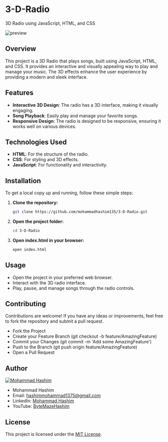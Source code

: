 # 3-D-Radio

3D Radio using JavaScript, HTML, and CSS

![preview](https://github.com/mohammadhashim135/3-D-Radio/assets/158157731/2837d10e-4d52-485e-b088-ff26e9b9a0c9)

## Overview

This project is a 3D Radio that plays songs, built using JavaScript, HTML, and CSS. It provides an interactive and visually appealing way to play and manage your music. The 3D effects enhance the user experience by providing a modern and sleek interface.

## Features

- **Interactive 3D Design**: The radio has a 3D interface, making it visually engaging.
- **Song Playback**: Easily play and manage your favorite songs.
- **Responsive Design**: The radio is designed to be responsive, ensuring it works well on various devices.

## Technologies Used

- **HTML**: For the structure of the radio.
- **CSS**: For styling and 3D effects.
- **JavaScript**: For functionality and interactivity.

## Installation

To get a local copy up and running, follow these simple steps:

1. **Clone the repository:**
   ```sh
   git clone https://github.com/mohammadhashim135/3-D-Radio.git
2. **Open the project folder:**
   ```sh
   cd 3-D-Radio
3. **Open index.html in your browser:**
   ```sh
   open index.html

## Usage

- Open the project in your preferred web browser.
- Interact with the 3D radio interface.
- Play, pause, and manage songs through the radio controls.

## Contributing

Contributions are welcome! If you have any ideas or improvements, feel free to fork the repository and submit a pull request.

- Fork the Project
- Create your Feature Branch (git checkout -b feature/AmazingFeature)
- Commit your Changes (git commit -m 'Add some AmazingFeature')
- Push to the Branch (git push origin feature/AmazingFeature)
- Open a Pull Request

## Author
[![Mohammad Hashim](https://github.com/mohammadhashim135/Cpp_Railway_management_System/blob/ac8c08284bcc8baa7445a0e7a37472e46ef90afc/author/1.jpg)](https://youtube.com/@ByteMazeHashim?si=5vcrIglNQO8i9Ram)
- Mohammad Hashim
- Email: hashimmohammad1375@gmail.com
- LinkedIn: [Mohammad Hashim](https://www.linkedin.com/in/mohammad-hashim-07ab362a6)
- YouTube: [ByteMazeHashim](https://youtube.com/@ByteMazeHashim?si=5vcrIglNQO8i9Ram)

## License
This project is licensed under the [MIT License](LICENSE).
